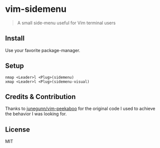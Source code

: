 # vim-sidemenu

> A small side-menu useful for Vim terminal users

## Install

Use your favorite package-manager.

## Setup

```vim
nmap <Leader>l <Plug>(sidemenu)
xmap <Leader>l <Plug>(sidemenu-visual)
```

## Credits & Contribution

Thanks to [junegunn/vim-peekaboo](https://github.com/junegunn/vim-peekaboo)
for the original code I used to achieve the behavior I was looking for.

## License

MIT
